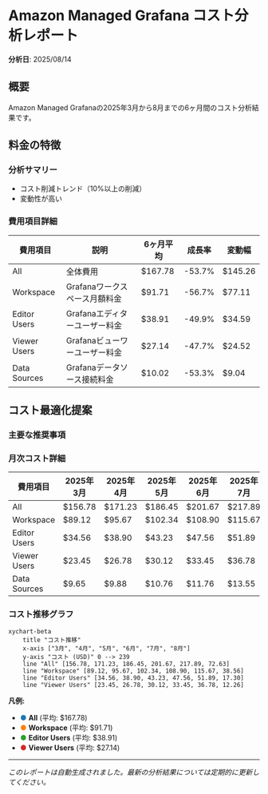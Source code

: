 # Amazon Managed Grafana コスト分析レポート

**分析日**: 2025/08/14

## 概要

Amazon Managed Grafanaの2025年3月から8月までの6ヶ月間のコスト分析結果です。

## 料金の特徴

### 分析サマリー
- コスト削減トレンド（10%以上の削減）
- 変動性が高い

### 費用項目詳細

| 費用項目 | 説明 | 6ヶ月平均 | 成長率 | 変動幅 |
|---------|------|----------|--------|--------|
| All | 全体費用 | $167.78 | -53.7% | $145.26 |
| Workspace | Grafanaワークスペース月額料金 | $91.71 | -56.7% | $77.11 |
| Editor Users | Grafanaエディターユーザー料金 | $38.91 | -49.9% | $34.59 |
| Viewer Users | Grafanaビューワーユーザー料金 | $27.14 | -47.7% | $24.52 |
| Data Sources | Grafanaデータソース接続料金 | $10.02 | -53.3% | $9.04 |

## コスト最適化提案

### 主要な推奨事項

### 月次コスト詳細

| 費用項目 | 2025年3月 | 2025年4月 | 2025年5月 | 2025年6月 | 2025年7月 | 2025年8月 |
|---------|---------|---------|---------|---------|---------|---------|
| All | $156.78 | $171.23 | $186.45 | $201.67 | $217.89 | $72.63 |
| Workspace | $89.12 | $95.67 | $102.34 | $108.90 | $115.67 | $38.56 |
| Editor Users | $34.56 | $38.90 | $43.23 | $47.56 | $51.89 | $17.30 |
| Viewer Users | $23.45 | $26.78 | $30.12 | $33.45 | $36.78 | $12.26 |
| Data Sources | $9.65 | $9.88 | $10.76 | $11.76 | $13.55 | $4.51 |

### コスト推移グラフ

```mermaid
xychart-beta
    title "コスト推移"
    x-axis ["3月", "4月", "5月", "6月", "7月", "8月"]
    y-axis "コスト (USD)" 0 --> 239
    line "All" [156.78, 171.23, 186.45, 201.67, 217.89, 72.63]
    line "Workspace" [89.12, 95.67, 102.34, 108.90, 115.67, 38.56]
    line "Editor Users" [34.56, 38.90, 43.23, 47.56, 51.89, 17.30]
    line "Viewer Users" [23.45, 26.78, 30.12, 33.45, 36.78, 12.26]
```

**凡例:**
- <span style="color:#1f77b4">●</span> **All** (平均: $167.78)
- <span style="color:#ff7f0e">●</span> **Workspace** (平均: $91.71)
- <span style="color:#2ca02c">●</span> **Editor Users** (平均: $38.91)
- <span style="color:#d62728">●</span> **Viewer Users** (平均: $27.14)

---
*このレポートは自動生成されました。最新の分析結果については定期的に更新してください。*
